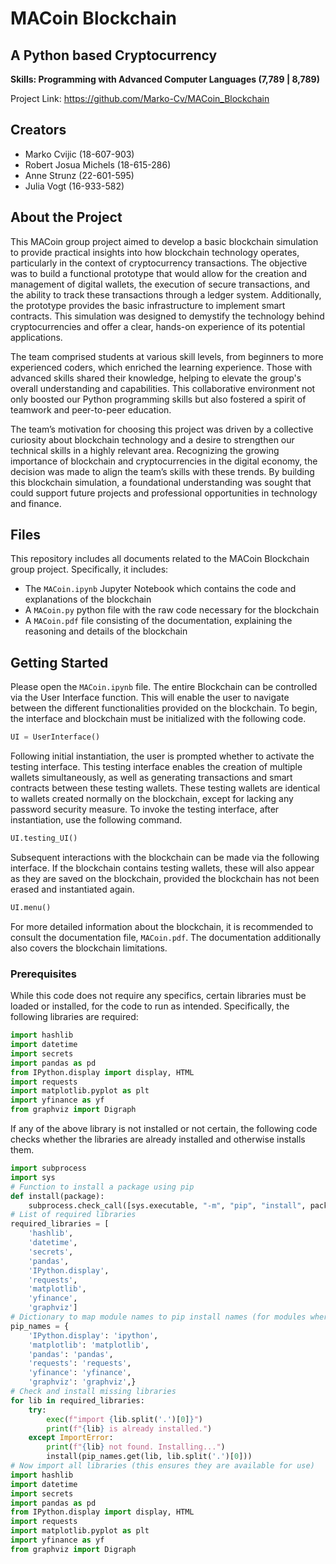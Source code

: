 # MACoin Blockchain
## A Python based Cryptocurrency
**Skills: Programming with Advanced Computer Languages (7,789 | 8,789)**

Project Link: https://github.com/Marko-Cv/MACoin_Blockchain

## Creators
- Marko Cvijic (18-607-903)
- Robert Josua Michels (18-615-286)
- Anne Strunz (22-601-595)
- Julia Vogt (16-933-582)

## About the Project
This MACoin group project aimed to develop a basic blockchain simulation to provide practical insights into how blockchain technology operates, particularly in the context of cryptocurrency transactions. The objective was to build a functional prototype that would allow for the creation and management of digital wallets, the execution of secure transactions, and the ability to track these transactions through a ledger system. Additionally, the prototype provides the basic infrastructure to implement smart contracts. This simulation was designed to demystify the technology behind cryptocurrencies and offer a clear, hands-on experience of its potential applications.

The team comprised students at various skill levels, from beginners to more experienced coders, which enriched the learning experience. Those with advanced skills shared their knowledge, helping to elevate the group's overall understanding and capabilities. This collaborative environment not only boosted our Python programming skills but also fostered a spirit of teamwork and peer-to-peer education.

The team’s motivation for choosing this project was driven by a collective curiosity about blockchain technology and a desire to strengthen our technical skills in a highly relevant area. Recognizing the growing importance of blockchain and cryptocurrencies in the digital economy, the decision was made to align the team’s skills with these trends. By building this blockchain simulation, a foundational understanding was sought that could support future projects and professional opportunities in technology and finance.


## Files
This repository includes all documents related to the MACoin Blockchain group project.
Specifically, it includes:
- The `MACoin.ipynb` Jupyter Notebook which contains the code and explanations of the blockchain
- A `MACoin.py` python file with the raw code necessary for the blockchain
- A `MACoin.pdf` file consisting of the documentation, explaining the reasoning and details of the blockchain

## Getting Started
Please open the `MACoin.ipynb` file. The entire Blockchain can be controlled via the User Interface function. This will enable the user to navigate between the different functionalities provided on the blockchain.
To begin, the interface and blockchain must be initialized with the following code.
```python
UI = UserInterface()
```
Following initial instantiation, the user is prompted whether to activate the testing interface. This testing interface enables the creation of multiple wallets simultaneously, as well as generating transactions and smart contracts between these testing wallets. These testing wallets are identical to wallets created normally on the blockchain, except for lacking any password security measure. To invoke the testing interface, after instantiation, use the following command.
```python
UI.testing_UI()
```
Subsequent interactions with the blockchain can be made via the following interface. If the blockchain contains testing wallets, these will also appear as they are saved on the blockchain, provided the blockchain has not been erased and instantiated again.
```python
UI.menu()
```
For more detailed information about the blockchain, it is recommended to consult the documentation file, `MACoin.pdf`. The documentation additionally also covers the blockchain limitations.

### Prerequisites
While this code does not require any specifics, certain libraries must be loaded or installed, for the code to run as intended.
Specifically, the following libraries are required:
```python
import hashlib
import datetime
import secrets
import pandas as pd
from IPython.display import display, HTML
import requests
import matplotlib.pyplot as plt
import yfinance as yf
from graphviz import Digraph
```
If any of the above library is not installed or not certain, the following code checks whether the libraries are already installed and otherwise installs them.
```python
import subprocess
import sys
# Function to install a package using pip
def install(package):
    subprocess.check_call([sys.executable, "-m", "pip", "install", package])
# List of required libraries
required_libraries = [
    'hashlib',
    'datetime',
    'secrets',
    'pandas',
    'IPython.display',
    'requests',
    'matplotlib',
    'yfinance',
    'graphviz']
# Dictionary to map module names to pip install names (for modules where they differ)
pip_names = {
    'IPython.display': 'ipython',
    'matplotlib': 'matplotlib',
    'pandas': 'pandas',
    'requests': 'requests',
    'yfinance': 'yfinance',
    'graphviz': 'graphviz',}
# Check and install missing libraries
for lib in required_libraries:
    try:
        exec(f"import {lib.split('.')[0]}")
        print(f"{lib} is already installed.")
    except ImportError:
        print(f"{lib} not found. Installing...")
        install(pip_names.get(lib, lib.split('.')[0]))
# Now import all libraries (this ensures they are available for use)
import hashlib
import datetime
import secrets
import pandas as pd
from IPython.display import display, HTML
import requests
import matplotlib.pyplot as plt
import yfinance as yf
from graphviz import Digraph
```
